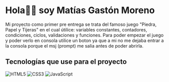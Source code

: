 # Hola👋🏽 soy Matías Gastón Moreno
Mi proyecto como primer pre entrega se trata del famoso juego "Piedra, Papel y Tijeras"
en el cual útilice: variables constantes, contadores, condiciones, ciclos, validaciones y funciones.
Para poder empezar el juego y poder verlo en consola utilice un boton ya que a mi no me dejaba entrar a la consola porque el msj (prompt) me salia antes de poder abrirla.
## Tecnologías que use para el proyecto
![HTML5](https://img.shields.io/badge/HTML5-E34F26?style=for-the-badge&logo=html5&logoColor=white)
![CSS3](https://img.shields.io/badge/CSS3-1572B6?style=for-the-badge&logo=css3&logoColor=white)
![JavaScript](https://img.shields.io/badge/JavaScript-F7DF1E?style=for-the-badge&logo=javascript")
